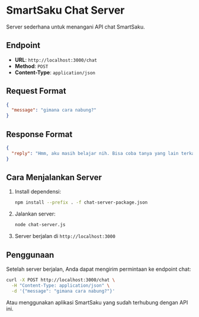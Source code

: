# SmartSaku Chat Server

Server sederhana untuk menangani API chat SmartSaku.

## Endpoint

- **URL**: `http://localhost:3000/chat`
- **Method**: `POST`
- **Content-Type**: `application/json`

## Request Format

```json
{
  "message": "gimana cara nabung?"
}
```

## Response Format

```json
{
  "reply": "Hmm, aku masih belajar nih. Bisa coba tanya yang lain terkait tips keuangan mahasiswa?"
}
```

## Cara Menjalankan Server

1. Install dependensi:

   ```bash
   npm install --prefix . -f chat-server-package.json
   ```

2. Jalankan server:

   ```bash
   node chat-server.js
   ```

3. Server berjalan di `http://localhost:3000`

## Penggunaan

Setelah server berjalan, Anda dapat mengirim permintaan ke endpoint chat:

```bash
curl -X POST http://localhost:3000/chat \
  -H "Content-Type: application/json" \
  -d '{"message": "gimana cara nabung?"}'
```

Atau menggunakan aplikasi SmartSaku yang sudah terhubung dengan API ini.
